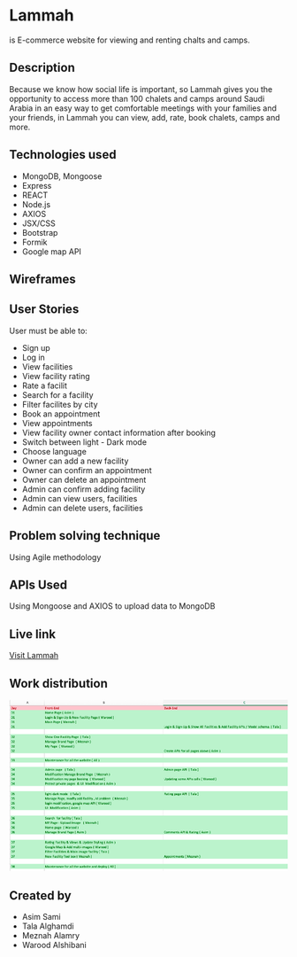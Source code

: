 # Lammah
 is E-commerce website for viewing and renting chalts and camps. 
## Description
 Because we know how social life is important, so Lammah gives you the opportunity to access more than 100 chalets and camps around Saudi Arabia in an easy way to get comfortable meetings with your families and your friends, in Lammah you can view, add, rate, book chalets, camps and more.

## Technologies used
* MongoDB, Mongoose
* Express
* REACT
* Node.js
* AXIOS
* JSX/CSS
* Bootstrap 
* Formik
* Google map API

## Wireframes

## User Stories
User must be able to:
* Sign up
* Log in 
* View facilities
* View facility rating 
* Rate a facilit
* Search for a facility
* Filter facilites by city
* Book an appointment
* View appointments
* View facility owner contact information after booking
* Switch between light - Dark mode
* Choose language
* Owner can add a new facility
* Owner can confirm an appointment
* Owner can delete an appointment
* Admin can confirm adding facility
* Admin can view users, facilities
* Admin can delete users, facilities

## Problem solving technique 
Using Agile methodology

## APIs Used
Using Mongoose and AXIOS to upload data to MongoDB

## Live link
[Visit Lammah]()

## Work distribution
![Wireframes](/tasks.png)
## Created by 
* Asim Sami
* Tala Alghamdi
* Meznah Alamry
* Warood Alshibani
